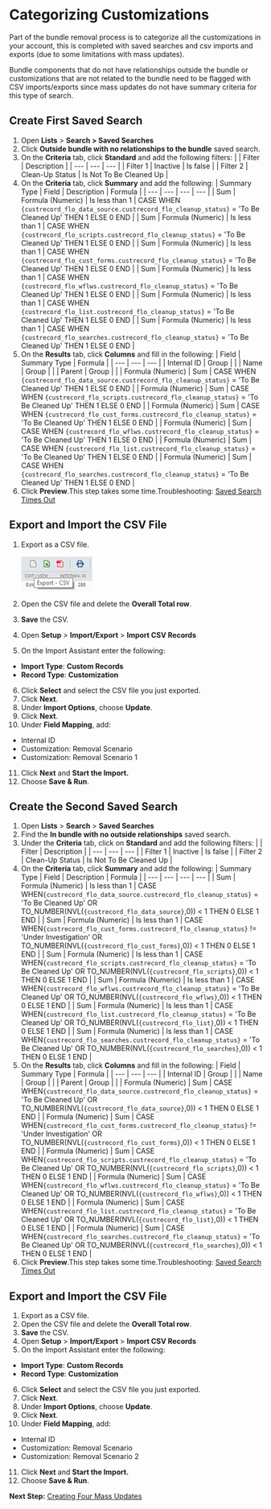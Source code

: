 # Categorizing Customizations

Part of the bundle removal process is to categorize all the customizations in your account, this is
completed with saved searches and csv imports and exports (due to some limitations with mass
updates).

Bundle components that do not have relationships outside the bundle or customizations that are not
related to the bundle need to be flagged with CSV imports/exports since mass updates do not have
summary criteria for this type of search.

## Create First Saved Search

1. Open **Lists** > **Search > Saved Searches**
2. Click **Outside bundle with no relationships to the bundle** saved search.
3. On the **Criteria** tab, click **Standard** and add the following filters: | | Filter |
   Description | | --- | --- | --- | | Filter 1 | Inactive | Is false | | Filter 2 | Clean-Up Status
   | Is Not To Be Cleaned Up |
4. On the **Criteria** tab, click **Summary** and add the following: | Summary Type | Field |
   Description | Formula | | --- | --- | --- | --- | | Sum | Formula (Numeric) | Is less than 1 |
   CASE WHEN `{custrecord_flo_data_source.custrecord_flo_cleanup_status}` = 'To Be Cleaned Up' THEN
   1 ELSE 0 END | | Sum | Formula (Numeric) | Is less than 1 | CASE WHEN
   `{custrecord_flo_scripts.custrecord_flo_cleanup_status}` = 'To Be Cleaned Up' THEN 1 ELSE 0 END |
   | Sum | Formula (Numeric) | Is less than 1 | CASE WHEN
   `{custrecord_flo_cust_forms.custrecord_flo_cleanup_status}` = 'To Be Cleaned Up' THEN 1 ELSE 0
   END | | Sum | Formula (Numeric) | Is less than 1 | CASE WHEN
   `{custrecord_flo_wflws.custrecord_flo_cleanup_status}` = 'To Be Cleaned Up' THEN 1 ELSE 0 END | |
   Sum | Formula (Numeric) | Is less than 1 | CASE WHEN
   `{custrecord_flo_list.custrecord_flo_cleanup_status}` = 'To Be Cleaned Up' THEN 1 ELSE 0 END | |
   Sum | Formula (Numeric) | Is less than 1 | CASE WHEN
   `{custrecord_flo_searches.custrecord_flo_cleanup_status}` = 'To Be Cleaned Up' THEN 1 ELSE 0 END
   |
5. On the **Results** tab, click **Columns** and fill in the following: | Field | Summary Type |
   Formula | | --- | --- | --- | | Internal ID | Group | | | Name | Group | | | Parent | Group | | |
   Formula (Numeric) | Sum | CASE WHEN `{custrecord_flo_data_source.custrecord_flo_cleanup_status}`
   = 'To Be Cleaned Up' THEN 1 ELSE 0 END | | Formula (Numeric) | Sum | CASE WHEN
   `{custrecord_flo_scripts.custrecord_flo_cleanup_status}` = 'To Be Cleaned Up' THEN 1 ELSE 0 END |
   | Formula (Numeric) | Sum | CASE WHEN `{custrecord_flo_cust_forms.custrecord_flo_cleanup_status}`
   = 'To Be Cleaned Up' THEN 1 ELSE 0 END | | Formula (Numeric) | Sum | CASE WHEN
   `{custrecord_flo_wflws.custrecord_flo_cleanup_status}` = 'To Be Cleaned Up' THEN 1 ELSE 0 END | |
   Formula (Numeric) | Sum | CASE WHEN `{custrecord_flo_list.custrecord_flo_cleanup_status}` = 'To
   Be Cleaned Up' THEN 1 ELSE 0 END | | Formula (Numeric) | Sum | CASE WHEN
   `{custrecord_flo_searches.custrecord_flo_cleanup_status}` = 'To Be Cleaned Up' THEN 1 ELSE 0 END
   |
6. Click **Preview**.This step takes some time.Troubleshooting:
   [Saved Search Times Out](../troubleshooting/saved_search_times_out.md)

## Export and Import the CSV File

1. Export as a CSV file.

    ![Export to a CSV file](../../../static/img/product_docs/strongpointfornetsuite/bundle_removal/export_csv.webp)

2. Open the CSV file and delete the **Overall Total row**.
3. **Save** the CSV.
4. Open **Setup** > **Import/Export** > **Import CSV Records**
5. On the Import Assistant enter the following:

- **Import Type**: **Custom Records**
- **Record Type**: **Customization**

6. Click **Select** and select the CSV file you just exported.
7. Click **Next**.
8. Under **Import Options**, choose **Update**.
9. Click **Next**.
10. Under **Field Mapping**, add:

- Internal ID
- Customization: Removal Scenario
- Customization: Removal Scenario 1

11. Click **Next** and **Start the Import.**
12. Choose **Save & Run**.

## Create the Second Saved Search

1. Open **Lists** > **Search** > **Saved Searches**
2. Find the **In bundle with no outside relationships** saved search.
3. Under the **Criteria** tab, click on **Standard** and add the following filters: | | Filter |
   Description | | --- | --- | --- | | Filter 1 | Inactive | Is false | | Filter 2 | Clean-Up Status
   | Is Not To Be Cleaned Up |
4. On the **Criteria** tab, click **Summary** and add the following: | Summary Type | Field |
   Description | Formula | | --- | --- | --- | --- | | Sum | Formula (Numeric) | Is less than 1 |
   CASE WHEN`{custrecord_flo_data_source.custrecord_flo_cleanup_status}` = 'To Be Cleaned Up' OR
   TO_NUMBER(NVL(`{custrecord_flo_data_source}`,0)) < 1 THEN 0 ELSE 1 END | | Sum | Formula
   (Numeric) | Is less than 1 | CASE WHEN`{custrecord_flo_cust_forms.custrecord_flo_cleanup_status}`
   != 'Under Investigation' OR TO_NUMBER(NVL(`{custrecord_flo_cust_forms}`,0)) < 1 THEN 0 ELSE 1 END
   | | Sum | Formula (Numeric) | Is less than 1 | CASE
   WHEN`{custrecord_flo_scripts.custrecord_flo_cleanup_status}` = 'To Be Cleaned Up' OR
   TO_NUMBER(NVL(`{custrecord_flo_scripts}`,0)) < 1 THEN 0 ELSE 1 END | | Sum | Formula (Numeric) |
   Is less than 1 | CASE WHEN`{custrecord_flo_wflws.custrecord_flo_cleanup_status}` = 'To Be Cleaned
   Up' OR TO_NUMBER(NVL(`{custrecord_flo_wflws}`,0)) < 1 THEN 0 ELSE 1 END | | Sum | Formula
   (Numeric) | Is less than 1 | CASE WHEN`{custrecord_flo_list.custrecord_flo_cleanup_status}` = 'To
   Be Cleaned Up' OR TO_NUMBER(NVL(`{custrecord_flo_list}`,0)) < 1 THEN 0 ELSE 1 END | | Sum |
   Formula (Numeric) | Is less than 1 | CASE
   WHEN`{custrecord_flo_searches.custrecord_flo_cleanup_status}` = 'To Be Cleaned Up' OR
   TO_NUMBER(NVL(`{custrecord_flo_searches}`,0)) < 1 THEN 0 ELSE 1 END |
5. On the **Results** tab, click **Columns** and fill in the following: | Field | Summary Type |
   Formula | | --- | --- | --- | | Internal ID | Group | | | Name | Group | | | Parent | Group | | |
   Formula (Numeric) | Sum | CASE WHEN`{custrecord_flo_data_source.custrecord_flo_cleanup_status}` =
   'To Be Cleaned Up' OR TO_NUMBER(NVL(`{custrecord_flo_data_source}`,0)) < 1 THEN 0 ELSE 1 END | |
   Formula (Numeric) | Sum | CASE WHEN`{custrecord_flo_cust_forms.custrecord_flo_cleanup_status}` !=
   'Under Investigation' OR TO_NUMBER(NVL(`{custrecord_flo_cust_forms}`,0)) < 1 THEN 0 ELSE 1 END |
   | Formula (Numeric) | Sum | CASE WHEN`{custrecord_flo_scripts.custrecord_flo_cleanup_status}` =
   'To Be Cleaned Up' OR TO_NUMBER(NVL(`{custrecord_flo_scripts}`,0)) < 1 THEN 0 ELSE 1 END | |
   Formula (Numeric) | Sum | CASE WHEN`{custrecord_flo_wflws.custrecord_flo_cleanup_status}` = 'To
   Be Cleaned Up' OR TO_NUMBER(NVL(`{custrecord_flo_wflws}`,0)) < 1 THEN 0 ELSE 1 END | | Formula
   (Numeric) | Sum | CASE WHEN`{custrecord_flo_list.custrecord_flo_cleanup_status}` = 'To Be Cleaned
   Up' OR TO_NUMBER(NVL(`{custrecord_flo_list}`,0)) < 1 THEN 0 ELSE 1 END | | Formula (Numeric) |
   Sum | CASE WHEN`{custrecord_flo_searches.custrecord_flo_cleanup_status}` = 'To Be Cleaned Up' OR
   TO_NUMBER(NVL(`{custrecord_flo_searches}`,0)) < 1 THEN 0 ELSE 1 END |
6. Click **Preview**.This step takes some time.Troubleshooting:
   [Saved Search Times Out](../troubleshooting/saved_search_times_out.md)

## Export and Import the CSV File

1. Export as a CSV file.
2. Open the CSV file and delete the **Overall Total row**.
3. **Save** the CSV.
4. Open **Setup** > **Import/Export** > **Import CSV Records**
5. On the Import Assistant enter the following:

- **Import Type**: **Custom Records**
- **Record Type**: **Customization**

6. Click **Select** and select the CSV file you just exported.
7. Click **Next**.
8. Under **Import Options**, choose **Update**.
9. Click **Next**.
10. Under **Field Mapping**, add:

- Internal ID
- Customization: Removal Scenario
- Customization: Removal Scenario 2

11. Click **Next** and **Start the Import.**
12. Choose **Save & Run**.

**Next Step:**
[](creating_four_mass_updates.md)[Creating Four Mass Updates](creating_four_mass_updates.md)
